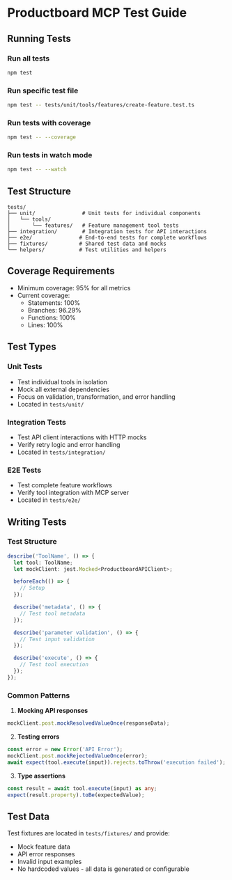 # Productboard MCP Test Guide

## Running Tests

### Run all tests
```bash
npm test
```

### Run specific test file
```bash
npm test -- tests/unit/tools/features/create-feature.test.ts
```

### Run tests with coverage
```bash
npm test -- --coverage
```

### Run tests in watch mode
```bash
npm test -- --watch
```

## Test Structure

```
tests/
├── unit/               # Unit tests for individual components
│   └── tools/
│       └── features/   # Feature management tool tests
├── integration/        # Integration tests for API interactions
├── e2e/               # End-to-end tests for complete workflows
├── fixtures/          # Shared test data and mocks
└── helpers/           # Test utilities and helpers
```

## Coverage Requirements

- Minimum coverage: 95% for all metrics
- Current coverage:
  - Statements: 100%
  - Branches: 96.29%
  - Functions: 100%
  - Lines: 100%

## Test Types

### Unit Tests
- Test individual tools in isolation
- Mock all external dependencies
- Focus on validation, transformation, and error handling
- Located in `tests/unit/`

### Integration Tests  
- Test API client interactions with HTTP mocks
- Verify retry logic and error handling
- Located in `tests/integration/`

### E2E Tests
- Test complete feature workflows
- Verify tool integration with MCP server
- Located in `tests/e2e/`

## Writing Tests

### Test Structure
```typescript
describe('ToolName', () => {
  let tool: ToolName;
  let mockClient: jest.Mocked<ProductboardAPIClient>;

  beforeEach(() => {
    // Setup
  });

  describe('metadata', () => {
    // Test tool metadata
  });

  describe('parameter validation', () => {
    // Test input validation
  });

  describe('execute', () => {
    // Test tool execution
  });
});
```

### Common Patterns

1. **Mocking API responses**
```typescript
mockClient.post.mockResolvedValueOnce(responseData);
```

2. **Testing errors**
```typescript
const error = new Error('API Error');
mockClient.post.mockRejectedValueOnce(error);
await expect(tool.execute(input)).rejects.toThrow('execution failed');
```

3. **Type assertions**
```typescript
const result = await tool.execute(input) as any;
expect(result.property).toBe(expectedValue);
```

## Test Data

Test fixtures are located in `tests/fixtures/` and provide:
- Mock feature data
- API error responses
- Invalid input examples
- No hardcoded values - all data is generated or configurable